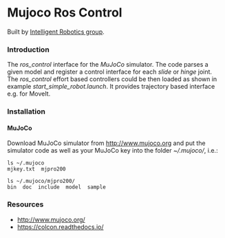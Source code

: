 # Mujoco Ros Control

Built by [Intelligent Robotics group](http://irobotics.aalto.fi).

### Introduction

The _ros_control_ interface for the _MuJoCo_ simulator.
The code parses a given model and register a control interface for each _slide_ or _hinge_ joint.
The _ros_control_ effort based controllers could be then loaded as shown in example _start_simple_robot.launch_.
It provides trajectory based interface e.g. for MoveIt.  

### Installation
#### MuJoCo
Download MuJoCo simulator from http://www.mujoco.org and put the simulator code as well as your MuJoCo key into the folder _~/.mujoco/_, i.e.:
```
ls ~/.mujoco
mjkey.txt  mjpro200

ls ~/.mujoco/mjpro200/
bin  doc  include  model  sample
```

### Resources
- http://www.mujoco.org/
- https://colcon.readthedocs.io/
